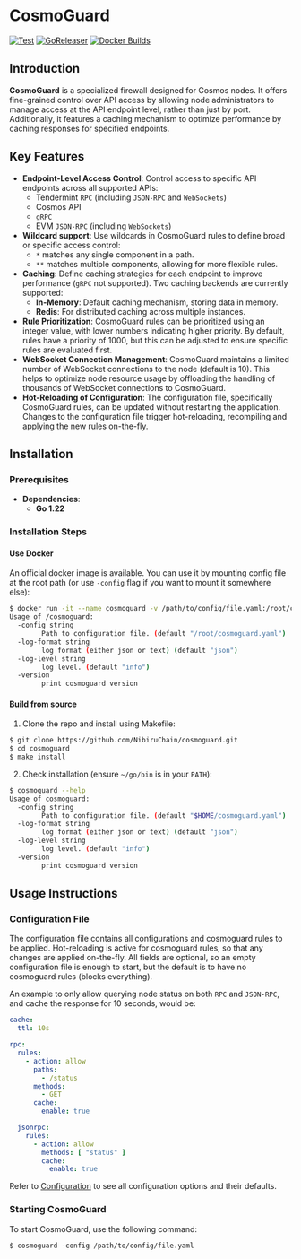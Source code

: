 # CosmoGuard

[![Test](https://github.com/NibiruChain/cosmoguard/actions/workflows/test.yml/badge.svg)](https://github.com/NibiruChain/cosmoguard/actions/workflows/test.yml)
[![GoReleaser](https://github.com/NibiruChain/cosmoguard/actions/workflows/goreleaser.yml/badge.svg)](https://github.com/NibiruChain/cosmoguard/actions/workflows/goreleaser.yml)
[![Docker Builds](https://github.com/NibiruChain/cosmoguard/actions/workflows/docker.yml/badge.svg)](https://github.com/NibiruChain/cosmoguard/actions/workflows/docker.yml)

## Introduction
**CosmoGuard** is a specialized firewall designed for Cosmos nodes. It offers fine-grained control over API access by allowing node administrators to manage access at the API endpoint level, rather than just by port. Additionally, it features a caching mechanism to optimize performance by caching responses for specified endpoints.

## Key Features
- **Endpoint-Level Access Control**: Control access to specific API endpoints across all supported APIs:
    - Tendermint `RPC` (including `JSON-RPC` and `WebSockets`)
    - Cosmos API
    - `gRPC`
    - EVM `JSON-RPC` (including `WebSockets`)
- **Wildcard support**: Use wildcards in CosmoGuard rules to define broad or specific access control:
    - `*` matches any single component in a path.
    - `**` matches multiple components, allowing for more flexible rules.
- **Caching**: Define caching strategies for each endpoint to improve performance (`gRPC` not supported). Two caching backends are currently supported:
    - **In-Memory**: Default caching mechanism, storing data in memory.
    - **Redis**: For distributed caching across multiple instances.
- **Rule Prioritization**: CosmoGuard rules can be prioritized using an integer value, with lower numbers indicating higher priority. By default, rules have a priority of 1000, but this can be adjusted to ensure specific rules are evaluated first.
- **WebSocket Connection Management**: CosmoGuard maintains a limited number of WebSocket connections to the node (default is 10). This helps to optimize node resource usage by offloading the handling of thousands of WebSocket connections to CosmoGuard.
- **Hot-Reloading of Configuration**: The configuration file, specifically CosmoGuard rules, can be updated without restarting the application. Changes to the configuration file trigger hot-reloading, recompiling and applying the new rules on-the-fly.


## Installation

### Prerequisites
- **Dependencies**:
    - **Go 1.22**

### Installation Steps

#### Use Docker

An official docker image is available. You can use it by mounting config file at the root path (or use `-config` flag if you want to mount it somewhere else):
```bash
$ docker run -it --name cosmoguard -v /path/to/config/file.yaml:/root/cosmoguard.yaml ghcr.io/nibiruchain/cosmoguard --help
Usage of /cosmoguard:
  -config string
    	Path to configuration file. (default "/root/cosmoguard.yaml")
  -log-format string
    	log format (either json or text) (default "json")
  -log-level string
    	log level. (default "info")
  -version
    	print cosmoguard version
```

#### Build from source
1. Clone the repo and install using Makefile:
```bash
$ git clone https://github.com/NibiruChain/cosmoguard.git
$ cd cosmoguard
$ make install
```

2. Check installation (ensure `~/go/bin` is in your `PATH`):
```bash
$ cosmoguard --help
Usage of cosmoguard:
  -config string
    	Path to configuration file. (default "$HOME/cosmoguard.yaml")
  -log-format string
    	log format (either json or text) (default "json")
  -log-level string
    	log level. (default "info")
  -version
    	print cosmoguard version
```

## Usage Instructions

### Configuration File

The configuration file contains all configurations and cosmoguard rules to be applied. Hot-reloading is active for cosmoguard rules, so that any changes are applied on-the-fly.
All fields are optional, so an empty configuration file is enough to start, but the default is to have no cosmoguard rules (blocks everything).

An example to only allow querying node status on both `RPC` and `JSON-RPC`, and cache the response for 10 seconds, would be:

```yaml
cache:
  ttl: 10s

rpc:
  rules:
    - action: allow
      paths:
        - /status
      methods:
        - GET
      cache:
        enable: true

  jsonrpc:
    rules:
      - action: allow
        methods: [ "status" ]
        cache:
          enable: true
```

Refer to [Configuration](./CONFIG.md) to see all configuration options and their defaults.

### Starting CosmoGuard
To start CosmoGuard, use the following command:
```
$ cosmoguard -config /path/to/config/file.yaml
```